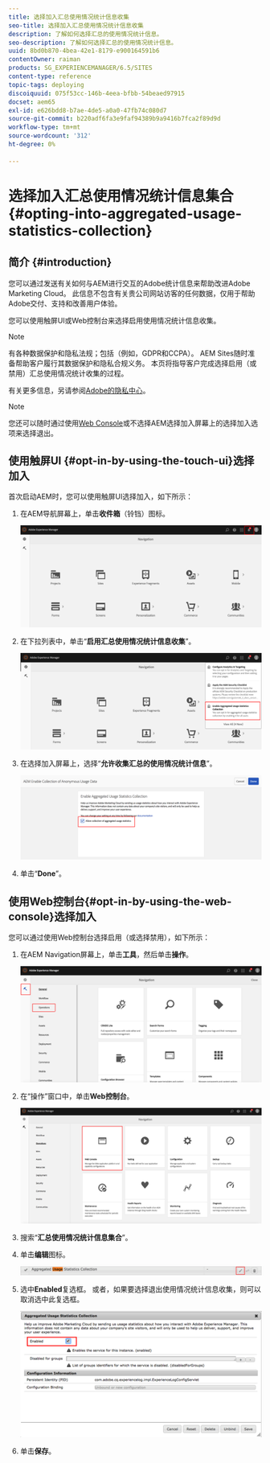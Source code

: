 ```yaml
---
title: 选择加入汇总使用情况统计信息收集
seo-title: 选择加入汇总使用情况统计信息收集
description: 了解如何选择汇总的使用情况统计信息。
seo-description: 了解如何选择汇总的使用情况统计信息。
uuid: 8bd0b870-4bea-42e1-8179-e900164591b6
contentOwner: raiman
products: SG_EXPERIENCEMANAGER/6.5/SITES
content-type: reference
topic-tags: deploying
discoiquuid: 075f53cc-146b-4eea-bfbb-54beaed97915
docset: aem65
exl-id: e626bdd8-b7ae-4de5-a0a0-47fb74c080d7
source-git-commit: b220adf6fa3e9faf94389b9a9416b7fca2f89d9d
workflow-type: tm+mt
source-wordcount: '312'
ht-degree: 0%

---
```


# 选择加入汇总使用情况统计信息集合{#opting-into-aggregated-usage-statistics-collection}

## 简介 {#introduction}

您可以通过发送有关如何与AEM进行交互的Adobe统计信息来帮助改进Adobe Marketing Cloud。 此信息不包含有关贵公司网站访客的任何数据，仅用于帮助Adobe交付、支持和改善用户体验。

您可以使用触屏UI或Web控制台来选择启用使用情况统计信息收集。

>[!NOTE]
>
>有各种数据保护和隐私法规；包括（例如，GDPR和CCPA）。 AEM Sites随时准备帮助客户履行其数据保护和隐私合规义务。 本页将指导客户完成选择启用（或禁用）汇总使用情况统计收集的过程。
>
>有关更多信息，另请参阅[Adobe的隐私中心](https://www.adobe.com/privacy.html)。

>[!NOTE]
>
>您还可以随时通过使用[Web Console](/help/sites-deploying/opt-in-aggregated-usage-statistics.md#opt-in-by-using-the-web-console)或不选择AEM选择加入屏幕上的选择加入选项来选择退出。

## 使用触屏UI {#opt-in-by-using-the-touch-ui}选择加入

首次启动AEM时，您可以使用触屏UI选择加入，如下所示：

1. 在AEM导航屏幕上，单击&#x200B;**收件箱**（铃铛）图标。

   ![usage_statisticsnavigationscreen](assets/usage_statisticsnavigationscreen.png)

1. 在下拉列表中，单击“**启用汇总使用情况统计信息收集**”。

   ![usage_statisticsnavigationscreen2](assets/usage_statisticsnavigationscreen2.png)

1. 在选择加入屏幕上，选择“**允许收集汇总的使用情况统计信息**”。

   ![usage_statisticsopt_inscreen](assets/usage_statisticsopt-inscreen.png)

1. 单击“**Done**”。

## 使用Web控制台{#opt-in-by-using-the-web-console}选择加入

您可以通过使用Web控制台选择启用（或选择禁用），如下所示：

1. 在AEM Navigation屏幕上，单击&#x200B;**工具**，然后单击&#x200B;**操作**。

   ![usage_statisticsopshashboard](assets/usage_statisticsopsdashboard.png)

1. 在“操作”窗口中，单击&#x200B;**Web控制台**。

   ![usage_statisticswebconsole](assets/usage_statisticswebconsole.png)

1. 搜索“**汇总使用情况统计信息集合**”。
1. 单击&#x200B;**编辑**&#x200B;图标。

   ![usage_statisticscollectionedit](assets/usage_statisticscollectionedit.png)

1. 选中&#x200B;**Enabled**&#x200B;复选框。 或者，如果要选择退出使用情况统计信息收集，则可以取消选中此复选框。

   ![usage_statisticsselect](assets/usage_statisticsselect.png)

1. 单击&#x200B;**保存**。
